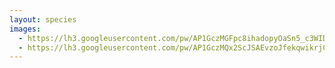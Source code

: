 ```yaml
---
layout: species
images:
  - https://lh3.googleusercontent.com/pw/AP1GczMGFpc8ihadopyOaSn5_c3WID-kjOsF6O3Ifx-aRPTN5HKF_sOLaFh_2Zp6Tdkbnmx1S8bQ_gVWgrQO9HokU-OcQnJGtjvcV4xVZFbzJg30RYj1Yr9jJ7sIlSP6r3InlyqVVDuisQwonQysOlfdhms5=w2688-h1512-s-no-gm?authuser=0
  - https://lh3.googleusercontent.com/pw/AP1GczMQx2ScJSAEvzoJfekqwikrjCpdV1uqAavCLmPhk14M0tCJHQIoXys4jVGf6_ybBx2tU-LscoOgJbdqlJvNciNiqLcBORcEPdeh1EdtenvBv3AZruO-kfFrzsK0Av1ch9k23XzZCAbkbyYmpML53X8x=w1102-h1960-s-no-gm?authuser=0
---
```


